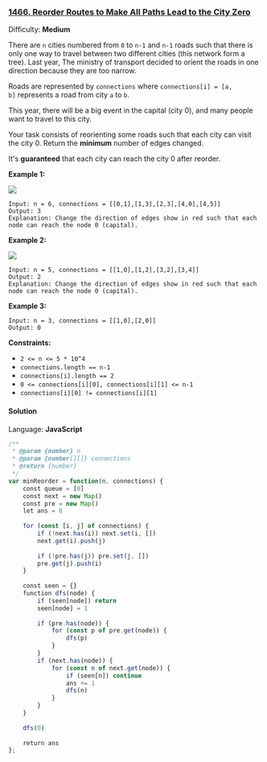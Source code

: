 ### [1466\. Reorder Routes to Make All Paths Lead to the City Zero](https://leetcode.com/problems/reorder-routes-to-make-all-paths-lead-to-the-city-zero/)

Difficulty: **Medium**


There are `n` cities numbered from `0` to `n-1` and `n-1` roads such that there is only one way to travel between two different cities (this network form a tree). Last year, The ministry of transport decided to orient the roads in one direction because they are too narrow.

Roads are represented by `connections` where `connections[i] = [a, b]` represents a road from city `a` to `b`.

This year, there will be a big event in the capital (city 0), and many people want to travel to this city.

Your task consists of reorienting some roads such that each city can visit the city 0\. Return the **minimum** number of edges changed.

It's **guaranteed** that each city can reach the city 0 after reorder.

**Example 1:**

**![](https://assets.leetcode.com/uploads/2020/05/13/sample_1_1819.png)**

```
Input: n = 6, connections = [[0,1],[1,3],[2,3],[4,0],[4,5]]
Output: 3
Explanation: Change the direction of edges show in red such that each node can reach the node 0 (capital).
```

**Example 2:**

**![](https://assets.leetcode.com/uploads/2020/05/13/sample_2_1819.png)**

```
Input: n = 5, connections = [[1,0],[1,2],[3,2],[3,4]]
Output: 2
Explanation: Change the direction of edges show in red such that each node can reach the node 0 (capital).
```

**Example 3:**

```
Input: n = 3, connections = [[1,0],[2,0]]
Output: 0
```

**Constraints:**

*   `2 <= n <= 5 * 10^4`
*   `connections.length == n-1`
*   `connections[i].length == 2`
*   `0 <= connections[i][0], connections[i][1] <= n-1`
*   `connections[i][0] != connections[i][1]`


#### Solution

Language: **JavaScript**

```javascript
/**
 * @param {number} n
 * @param {number[][]} connections
 * @return {number}
 */
var minReorder = function(n, connections) {
    const queue = [0]
    const next = new Map()
    const pre = new Map()
    let ans = 0
    
    for (const [i, j] of connections) {
        if (!next.has(i)) next.set(i, [])
        next.get(i).push(j)
        
        if (!pre.has(j)) pre.set(j, [])
        pre.get(j).push(i)
    }
    
    const seen = {}
    function dfs(node) {
        if (seen[node]) return
        seen[node] = 1
        
        if (pre.has(node)) {
            for (const p of pre.get(node)) {
                dfs(p)
            }
        }
        if (next.has(node)) {
            for (const n of next.get(node)) {
                if (seen[n]) continue
                ans += 1
                dfs(n)
            }
        }
    }
    
    dfs(0)
    
    return ans
};
```